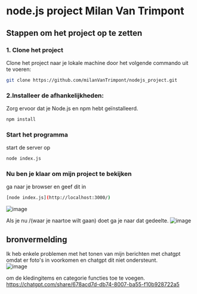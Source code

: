 # node.js project Milan Van Trimpont


## Stappen om het project op te zetten

### 1. Clone het project

Clone het project naar je lokale machine door het volgende commando uit te voeren:

```bash
git clone https://github.com/milanVanTrimpont/nodejs_project.git
```

### 2.Installeer de afhankelijkheden:

 Zorg ervoor dat je Node.js en npm hebt geïnstalleerd.

```bash
npm install
```
### Start het programma
start de server op
```bash
node index.js
```
### Nu ben je klaar om mijn project te bekijken
ga naar je browser en geef dit in
```bash
[node index.js](http://localhost:3000/)
```
![image](https://github.com/user-attachments/assets/d7468cd2-1768-4440-ae4a-0df2e4c6e80d)<br>

Als je nu /(waar je naartoe wilt gaan) doet ga je naar dat gedeelte.
![image](https://github.com/user-attachments/assets/175edd60-9207-4bd1-96fb-8e3e5104c585)<br>

## bronvermelding
Ik heb enkele problemen met het tonen van mijn berichten met chatgpt omdat er foto's in voorkomen en chatgpt dit niet ondersteunt. <br>
![image](https://github.com/user-attachments/assets/25a25b12-7ac3-423a-8ac8-4ee68e07055c)

om de kledingitems en categorie functies toe te voegen. https://chatgpt.com/share/678acd7d-db74-8007-ba55-f10b928722a5

